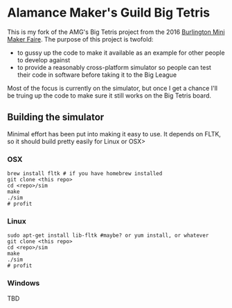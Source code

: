 # Alamance Maker's Guild Big Tetris

This is my fork of the AMG's Big Tetris project from the 2016 [Burlington Mini Maker Faire](https://burlingtonminimakerfaire.com/).
The purpose of this project is twofold:

- to gussy up the code to make it available as an example for other people to develop against
- to provide a reasonably cross-platform simulator so people can test their code in software before taking it to the Big League

Most of the focus is currently on the simulator, but once I get a chance I'll be truing up
the code to make sure it still works on the Big Tetris board.

## Building the simulator

Minimal effort has been put into making it easy to use. It depends on FLTK, so it should build pretty easily for
Linux or OSX>

### OSX

```
brew install fltk # if you have homebrew installed
git clone <this repo>
cd <repo>/sim
make
./sim
# profit
```

### Linux

```
sudo apt-get install lib-fltk #maybe? or yum install, or whatever
git clone <this repo>
cd <repo>/sim
make
./sim
# profit
```

### Windows

TBD
